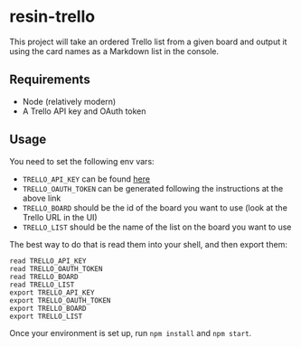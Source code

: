 # resin-trello

This project will take an ordered Trello list from a given board and output it
using the card names as a Markdown list in the console.

## Requirements

* Node (relatively modern)
* A Trello API key and OAuth token

## Usage

You need to set the following env vars:

* `TRELLO_API_KEY` can be found [here](https://trello.com/app-key)
* `TRELLO_OAUTH_TOKEN` can be generated following the instructions at the above
  link
* `TRELLO_BOARD` should be the id of the board you want to use (look at the
  Trello URL in the UI)
* `TRELLO_LIST` should be the name of the list on the board you want to use

The best way to do that is read them into your shell, and then export them:

```
read TRELLO_API_KEY
read TRELLO_OAUTH_TOKEN
read TRELLO_BOARD
read TRELLO_LIST
export TRELLO_API_KEY
export TRELLO_OAUTH_TOKEN
export TRELLO_BOARD
export TRELLO_LIST
```

Once your environment is set up, run `npm install` and `npm start`.

